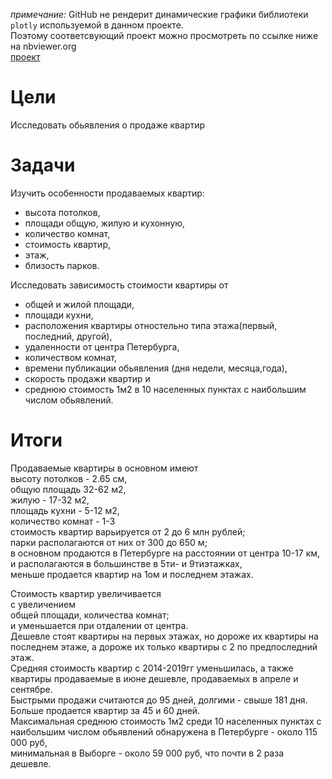 *примечание:* GitHub не рендерит динамические графики библиотеки `plotly` используемой в данном проекте.   
Поэтому соответсвующий проект можно просмотреть по ссылке ниже на nbviewer.org    
[проект](https://nbviewer.org/github/Jelezo/Practicum_projects/blob/5f1623e9415bc226fb6ea502b030af92eeaa3fa4/price_flat_peterburg/price_flat_peterburg.ipynb)

# Цели
Исследовать обьявления о продаже квартир

# Задачи
Изучить особенности продаваемых квартир:  
 - высота потолков,
 - площади общую, жилую и кухонную,
 - количество комнат,
 - стоимость квартир,
 - этаж,
 - близость парков.  

Исследовать зависимость стоимости квартиры от    
 - общей и жилой площади,   
 - площади кухни,  
 - расположения квартиры отностельно типа этажа(первый, последний, другой),  
 - удаленности от центра Петербурга,   
 - количеством комнат,    
 - времени публикации обьявления (дня недели, месяца,года),  
 - скорость продажи квартир и 
 - среднюю стоимость 1м2 в 10 населенных пунктах с наибольшим числом обьявлений.

# Итоги  
Продаваемые квартиры в основном имеют     
высоту потолков - 2.65 см,  
общую площадь 32-62 м2,  
жилую - 17-32 м2,  
площадь кухни - 5-12 м2,  
количество комнат - 1-3  
стоимость квартир варьируется от 2 до 6 млн рублей;    
парки располагаются от них от 300 до 650 м;    
в основном продаются в Петербурге на расстоянии от центра 10-17 км,     
и располагаются в большинстве в 5ти- и 9тиэтажках,    
меньше продается квартир на 1ом и последнем этажах.   

Стоимость квартир увеличивается    
с увеличением        
общей площади, количества комнат;  
и уменьшается 
при отдалении от центра.  
Дешевле стоят квартиры на первых этажах, но дороже их квартиры на последнем этаже, а дороже их только квартиры с 2 по предпоследний этаж.  
Средняя стоимость квартир с 2014-2019гг  уменьшилась, а также    
квартиры продаваемые в июне дешевле, продаваемых в апреле и сентябре.   
Быстрыми продажи считаются до 95 дней, долгими - свыше 181 дня. Больше продается квартир за 45 и 60 дней.   
Максимальная среднюю стоимость 1м2 среди 10 населенных пунктах с наибольшим числом обьявлений обнаружена
 в Петербурге - около 115 000 руб,   
минимальная 
в Выборге  - около 59 000 руб, что почти в 2 раза дешевле.
